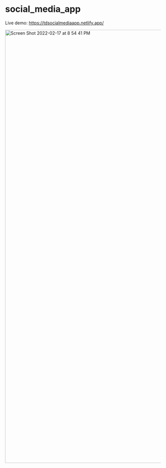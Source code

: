 # social_media_app
Live demo: https://tdsocialmediaapp.netlify.app/

<img width="1398" alt="Screen Shot 2022-02-17 at 8 54 41 PM" src="https://user-images.githubusercontent.com/34137087/154602709-694ede3d-8151-41ca-9b54-2a0da926a2e5.png">
